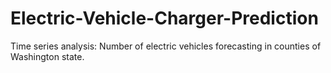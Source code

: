 # Electric-Vehicle-Charger-Prediction
Time series analysis: Number of electric vehicles forecasting in counties of Washington state.
